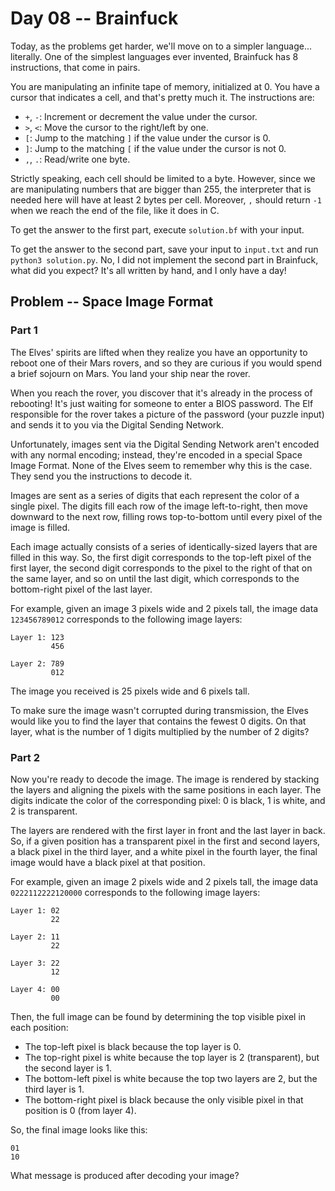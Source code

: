 # Day 08 -- Brainfuck

Today, as the problems get harder, we'll move on to a simpler language...
literally. One of the simplest languages ever invented, Brainfuck has 8
instructions, that come in pairs.

You are manipulating an infinite tape of memory, initialized at 0. You have a
cursor that indicates a cell, and that's pretty much it. The instructions
are:

 - `+`, `-`: Increment or decrement the value under the cursor.
 - `>`, `<`: Move the cursor to the right/left by one.
 - `[`: Jump to the matching `]` if the value under the cursor is 0.
 - `]`: Jump to the matching `[` if the value under the cursor is not 0.
 - `,`, `.`: Read/write one byte.

Strictly speaking, each cell should be limited to a byte. However, since we are
manipulating numbers that are bigger than 255, the interpreter that is needed
here will have at least 2 bytes per cell. Moreover, `,` should return `-1` when
we reach the end of the file, like it does in C.

To get the answer to the first part, execute `solution.bf` with your input.

To get the answer to the second part, save your input to `input.txt` and run
`python3 solution.py`. No, I did not implement the second part in Brainfuck,
what did you expect? It's all written by hand, and I only have a day!

## Problem -- Space Image Format

### Part 1


The Elves' spirits are lifted when they realize you have an opportunity to
reboot one of their Mars rovers, and so they are curious if you would spend a
brief sojourn on Mars. You land your ship near the rover.

When you reach the rover, you discover that it's already in the process of
rebooting! It's just waiting for someone to enter a BIOS password. The Elf
responsible for the rover takes a picture of the password (your puzzle input)
and sends it to you via the Digital Sending Network.

Unfortunately, images sent via the Digital Sending Network aren't encoded with
any normal encoding; instead, they're encoded in a special Space Image Format.
None of the Elves seem to remember why this is the case. They send you the
instructions to decode it.

Images are sent as a series of digits that each represent the color of a single
pixel. The digits fill each row of the image left-to-right, then move downward
to the next row, filling rows top-to-bottom until every pixel of the image is
filled.

Each image actually consists of a series of identically-sized layers that are
filled in this way. So, the first digit corresponds to the top-left pixel of
the first layer, the second digit corresponds to the pixel to the right of that
on the same layer, and so on until the last digit, which corresponds to the
bottom-right pixel of the last layer.

For example, given an image 3 pixels wide and 2 pixels tall, the image data
`123456789012` corresponds to the following image layers:

```
Layer 1: 123
         456

Layer 2: 789
         012
```

The image you received is 25 pixels wide and 6 pixels tall.

To make sure the image wasn't corrupted during transmission, the Elves would
like you to find the layer that contains the fewest 0 digits. On that layer,
what is the number of 1 digits multiplied by the number of 2 digits?

### Part 2

Now you're ready to decode the image. The image is rendered by stacking the
layers and aligning the pixels with the same positions in each layer. The
digits indicate the color of the corresponding pixel: 0 is black, 1 is white,
and 2 is transparent.

The layers are rendered with the first layer in front and the last layer in
back. So, if a given position has a transparent pixel in the first and second
layers, a black pixel in the third layer, and a white pixel in the fourth
layer, the final image would have a black pixel at that position.

For example, given an image 2 pixels wide and 2 pixels tall, the image data
`0222112222120000` corresponds to the following image layers:

```
Layer 1: 02
         22

Layer 2: 11
         22

Layer 3: 22
         12

Layer 4: 00
         00
```

Then, the full image can be found by determining the top visible pixel in each
position:

 -  The top-left pixel is black because the top layer is 0.
 -  The top-right pixel is white because the top layer is 2 (transparent), but
    the second layer is 1.
 -  The bottom-left pixel is white because the top two layers are 2, but the
    third layer is 1.
 -  The bottom-right pixel is black because the only visible pixel in that
    position is 0 (from layer 4).

So, the final image looks like this:

```
01
10
```

What message is produced after decoding your image?

